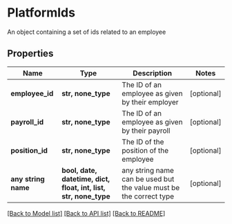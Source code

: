 # PlatformIds

An object containing a set of ids related to an employee

## Properties
Name | Type | Description | Notes
------------ | ------------- | ------------- | -------------
**employee_id** | **str, none_type** | The ID of an employee as given by their employer | [optional] 
**payroll_id** | **str, none_type** | The ID of an employee as given by their payroll | [optional] 
**position_id** | **str, none_type** | The ID of the position of the employee | [optional] 
**any string name** | **bool, date, datetime, dict, float, int, list, str, none_type** | any string name can be used but the value must be the correct type | [optional]

[[Back to Model list]](../README.md#documentation-for-models) [[Back to API list]](../README.md#documentation-for-api-endpoints) [[Back to README]](../README.md)


